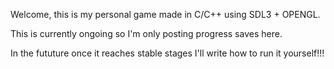 Welcome, this is my personal game made in C/C++ using SDL3 + OPENGL.

This is currently ongoing so I'm only posting progress saves here.

In the fututure once it reaches stable stages I'll write how to run it yourself!!!
